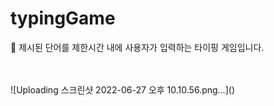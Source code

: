 # typingGame<br>
:speech_balloon: 제시된 단어를 제한시간 내에 사용자가 입력하는 타이핑 게임입니다. <br>

<br>
<br>
![Uploading 스크린샷 2022-06-27 오후 10.10.56.png…]()
<br>

